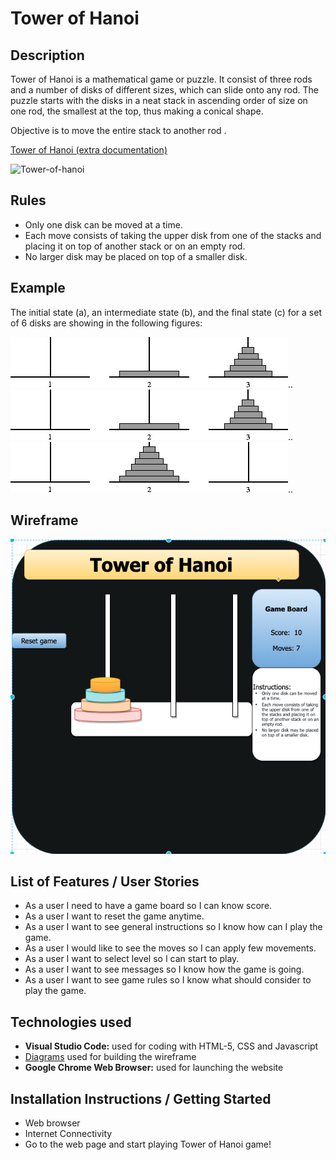 # Tower of Hanoi

## Description
Tower of Hanoi is a mathematical game or puzzle. It consist of three rods and a number of disks of different sizes, which can slide onto any rod.
The puzzle starts with the disks in a neat stack in ascending order of size on one rod, the smallest at the top, thus making a conical shape.

Objective is to move the entire stack to another rod .

[Tower of Hanoi (extra documentation)](https://en.wikipedia.org/wiki/Tower_of_Hanoi) 

![Tower-of-hanoi](https://github.com/gcruz16/tower-of-hanoi/blob/master/img/Tower-of-hanoi.gif)

## Rules
* Only one disk can be moved at a time.
* Each move consists of taking the upper disk from one of the stacks and placing it on top of another stack or on an empty rod.
* No larger disk may be placed on top of a smaller disk.

## Example

The initial state (a), an intermediate state (b), and the final state (c) for a set of 6 disks are showing in the following figures:

![(a)](https://github.com/gcruz16/tower-of-hanoi/blob/master/img/hanoi_example.png)..
![(b)](https://github.com/gcruz16/tower-of-hanoi/blob/master/img/hanoi_example2.png)..
![(c)](https://github.com/gcruz16/tower-of-hanoi/blob/master/img/hanoi_example3.png)..


## Wireframe
![](https://github.com/gcruz16/tower-of-hanoi/blob/master/img/Wireframe_Tower-of-hanoi.png)


## List of Features / User Stories
* As a user I need to have a game board so I can know score. 
* As a user I want to reset the game anytime.
* As a user I want to see general instructions so I know how can I play the game.
* As a user I would like to see the moves so I can apply few movements.
* As a user I want to select level so I can start to play.
* As a user I want to see messages so I know how the game is going.
* As a user I want to see game rules so I know what should consider to play the game.

## Technologies used
* **Visual Studio Code:** used for coding with HTML-5, CSS and Javascript
* [Diagrams](https://app.diagrams.net/)  used for building the wireframe
* **Google Chrome Web Browser:** used for launching the website

## Installation Instructions / Getting Started
* Web browser
* Internet Connectivity
* Go to the web page and start playing Tower of Hanoi game!

